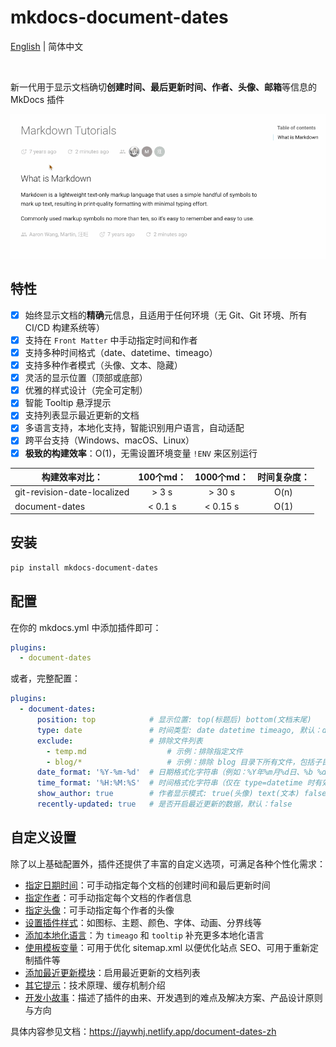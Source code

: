 # mkdocs-document-dates

[English](README.md) | 简体中文

<br />

新一代用于显示文档确切**创建时间、最后更新时间、作者、头像、邮箱**等信息的 MkDocs 插件

![render](render.gif)

## 特性

- [x] 始终显示文档的**精确**元信息，且适用于任何环境（无 Git、Git 环境、所有 CI/CD 构建系统等）
- [x] 支持在 `Front Matter` 中手动指定时间和作者
- [x] 支持多种时间格式（date、datetime、timeago）
- [x] 支持多种作者模式（头像、文本、隐藏）
- [x] 灵活的显示位置（顶部或底部）
- [x] 优雅的样式设计（完全可定制）
- [x] 智能 Tooltip 悬浮提示
- [x] 支持列表显示最近更新的文档
- [x] 多语言支持，本地化支持，智能识别用户语言，自动适配
- [x] 跨平台支持（Windows、macOS、Linux）
- [x] **极致的构建效率**：O(1)，无需设置环境变量 `!ENV` 来区别运行

| 构建效率对比：                | 100个md： | 1000个md： | 时间复杂度： |
| --------------------------- | :------: | :-------: | :---------: |
| git-revision-date-localized |  > 3 s   |  > 30 s   |    O(n)     |
| document-dates              | < 0.1 s  | < 0.15 s  |    O(1)     |

## 安装

```bash
pip install mkdocs-document-dates
```

## 配置

在你的 mkdocs.yml 中添加插件即可：

```yaml
plugins:
  - document-dates
```

或者，完整配置：

```yaml
plugins:
  - document-dates:
      position: top            # 显示位置: top(标题后) bottom(文档末尾)
      type: date               # 时间类型: date datetime timeago, 默认：date
      exclude:                 # 排除文件列表
        - temp.md                  # 示例：排除指定文件
        - blog/*                   # 示例：排除 blog 目录下所有文件，包括子目录
      date_format: '%Y-%m-%d'  # 日期格式化字符串（例如：%Y年%m月%d日、%b %d, %Y）
      time_format: '%H:%M:%S'  # 时间格式化字符串（仅在 type=datetime 时有效）
      show_author: true        # 作者显示模式: true(头像) text(文本) false(隐藏)
      recently-updated: true   # 是否开启最近更新的数据，默认：false
```

## 自定义设置

除了以上基础配置外，插件还提供了丰富的自定义选项，可满足各种个性化需求：

- [指定日期时间](https://jaywhj.netlify.app/document-dates-zh#%E6%8C%87%E5%AE%9A%E6%97%A5%E6%9C%9F%E6%97%B6%E9%97%B4)：可手动指定每个文档的创建时间和最后更新时间
- [指定作者](https://jaywhj.netlify.app/document-dates-zh#%E6%8C%87%E5%AE%9A%E4%BD%9C%E8%80%85)：可手动指定每个文档的作者信息
- [指定头像](https://jaywhj.netlify.app/document-dates-zh#%E6%8C%87%E5%AE%9A%E5%A4%B4%E5%83%8F)：可手动指定每个作者的头像
- [设置插件样式](https://jaywhj.netlify.app/document-dates-zh#%E8%AE%BE%E7%BD%AE%E6%8F%92%E4%BB%B6%E6%A0%B7%E5%BC%8F)：如图标、主题、颜色、字体、动画、分界线等
- [添加本地化语言](https://jaywhj.netlify.app/document-dates-zh#%E6%B7%BB%E5%8A%A0%E6%9C%AC%E5%9C%B0%E5%8C%96%E8%AF%AD%E8%A8%80)：为 `timeago` 和 `tooltip` 补充更多本地化语言
- [使用模板变量](https://jaywhj.netlify.app/document-dates-zh#%E4%BD%BF%E7%94%A8%E6%A8%A1%E6%9D%BF%E5%8F%98%E9%87%8F)：可用于优化 sitemap.xml 以便优化站点 SEO、可用于重新定制插件等
- [添加最近更新模块](https://jaywhj.netlify.app/document-dates-zh#%E6%B7%BB%E5%8A%A0%E6%9C%80%E8%BF%91%E6%9B%B4%E6%96%B0%E6%A8%A1%E5%9D%97)：启用最近更新的文档列表
- [其它提示](https://jaywhj.netlify.app/document-dates-zh#%E5%85%B6%E5%AE%83%E6%8F%90%E7%A4%BA)：技术原理、缓存机制介绍
- [开发小故事](https://jaywhj.netlify.app/document-dates-zh#%E5%BC%80%E5%8F%91%E5%B0%8F%E6%95%85%E4%BA%8B)：描述了插件的由来、开发遇到的难点及解决方案、产品设计原则与方向

具体内容参见文档：https://jaywhj.netlify.app/document-dates-zh
